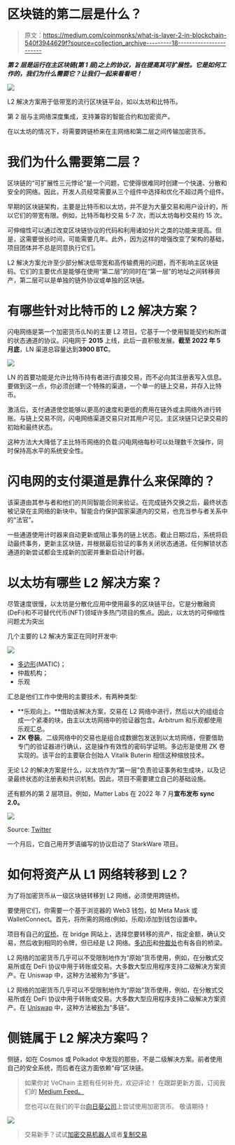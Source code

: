 # 区块链的第二层是什么？

> 原文：<https://medium.com/coinmonks/what-is-layer-2-in-blockchain-540f3944629f?source=collection_archive---------18----------------------->

***第 2 层是运行在主区块链(第 1 层)之上的协议，旨在提高其可扩展性。它是如何工作的，我们为什么需要它？让我们一起来看看吧！***

![](img/76878ef2ae524e4534e270e97e9dcc68.png)

L2 解决方案用于低带宽的流行区块链平台，如以太坊和比特币。

第 2 层与主网络深度集成，支持兼容的智能合约和加密资产。

在以太坊的情况下，将需要跨链桥来在主网络和第二层之间传输加密货币。

# **我们为什么需要第二层？**

区块链的“可扩展性三元悖论”是一个问题，它使得很难同时创建一个快速、分散和安全的网络。因此，开发人员经常需要从三个组件中选择和优化不超过两个组件。

早期的区块链架构，主要是比特币和以太坊，并不是为大量交易和用户设计的，所以它们的带宽有限。例如，比特币每秒交易 5-7 次，而以太坊每秒交易约 15 次。

可伸缩性可以通过改变区块链协议的代码和利用诸如分片之类的功能来提高。但是，这需要很长时间，可能需要几年。此外，因为这样的增强改变了架构的基础，项目团体并不总是同意执行它们。

L2 解决方案允许至少部分解决低带宽和高传输费用的问题，而不影响主区块链码。它们的主要优点是能够在使用“第二层”的同时在“第一层”的地址之间转移资产，第二层可以是单独的链外协议或单独的区块链。

# 有哪些针对比特币的 L2 解决方案？

闪电网络是第一个加密货币(LN)的主要 L2 项目。它基于一个使用智能契约和所谓的状态通道的协议。闪电网于 **2015** 上线，此后一直积极发展。**截至 2022 年 5 月底**，LN 渠道总容量达到**3900 BTC**。

![](img/838ca36466b4c3ae986e2d9d8b44fa2c.png)

LN 的首要功能是允许比特币持有者进行直接交易，而不必向其注册表写入信息。要做到这一点，你必须创建一个特殊的渠道，一个单一的链上交易，并存入比特币。

激活后，支付通道使您能够以更高的速度和更低的费用在链外或主网络外进行转账。与链上交易不同，闪电网络渠道交易只对其用户可见。主区块链只记录交易的初始和最终状态。

这种方法大大降低了主比特币网络的负载:闪电网络每秒可以处理数千次操作，同时保持高水平的系统安全性。

# **闪电网的支付渠道是靠什么来保障的？**

该渠道由其参与者和他们的共同智能合同来验证。在完成链外交换之后，最终状态被记录在主网络的新块中。智能合约保护国家渠道内的交易，也充当参与者关系中的“法官”。

一些通道使用计时器来自动更新或阻止事务的链上状态。截止日期过后，系统将启动最终事务，更新主区块链，并根据最后验证的事务关闭状态通道。任何解锁状态通道的新尝试都会生成新的加密并重新启动计时器。

# **以太坊有哪些 L2 解决方案？**

尽管速度很慢，以太坊是分散化应用中使用最多的区块链平台。它是分散融资(DeFi)和不可替代代币(NFT)领域许多热门项目的焦点。因此，以太坊的可伸缩性问题尤为突出

几个主要的 L2 解决方案正在同时开发中:

![](img/171f9b45b2ec62b1de2537518c86dceb.png)

*   [多边形](/sunflowercorporation/what-is-polygon-matic-916f4fa2afee)(MATIC)；
*   仲裁机构；
*   乐观

汇总是他们工作中使用的主要技术，有两种类型:

*   **乐观向上。**借助该解决方案，交易在 L2 网络中进行，然后以大的组组合成一个紧凑的块，由主以太坊网络中的验证器包含。Arbitrum 和乐观都使用乐观汇总。
*   **ZK 卷装**。二级网络中的交易也是组合成数据包发送到以太坊网络，但要借助专门的验证器进行确认，这是操作有效性的密码学证明。多边形是使用 ZK 卷实现的。该平台的主要联合创始人 Vitalik Buterin 相信这种缩放技术。

无论 L2 的解决方案是什么，以太坊作为“第一层”负责验证事务和生成块，以及记录最终状态的注册表和共识机制。因此，项目不需要建立自己的基础设施。

还有额外的第 2 层项目。例如，Matter Labs 在 2022 年 7 月**宣布发布 sync 2.0。**

![](img/6489c5f2bc5b07ca97e4b3261745bd36.png)

Source: [Twitter](https://twitter.com/zksync/status/1549757888641437696?ref_src=twsrc%5Etfw%7Ctwcamp%5Etweetembed%7Ctwterm%5E1549757888641437696%7Ctwgr%5Eb33ffa5c6910722cb9f15eb37405fc062b5893a4%7Ctwcon%5Es1_&ref_url=https%3A%2F%2Fforklog.com%2Fnews%2Frazrabotchiki-zksync-anonsirovali-zapusk-resheniya-v-osnovnoj-seti-ethereum)

一个月后，它自己用开罗语编写的协议启动了 StarkWare 项目。

# **如何将资产从 L1 网络转移到 L2？**

为了将加密货币从一级区块链转移到 L2 网络，必须使用跨链桥。

要使用它们，你需要一个基于浏览器的 Web3 钱包，如 Meta Mask 或 WalletConnect。首先，将所需的网络(例如，乐观)添加到钱包设置中。

项目有自己的[官桥](https://app.optimism.io/bridge)。在 bridge 网站上，选择您要转移的资产，指定金额，确认交易，然后收到相同的令牌，但已经是 L2 网络。[多边形](https://wallet.polygon.technology/login?next=%2Fbridge%2F)和[仲裁处](https://bridge.arbitrum.io/)也有各自的桥梁。

L2 网络的加密货币几乎可以不受限制地作为“原始”货币使用，例如，在分散式交易所或在 DeFi 协议中用于转账或交易。大多数大型应用程序支持二级解决方案资产。在 Uniswap 中，这种方法被称为“多链”。

L2 网络的加密货币几乎可以不受限制地作为“原始”货币使用，例如，在分散式交易所或在 DeFi 协议中用于转账或交易。大多数大型应用程序支持二级解决方案资产。在 [Uniswap](/sunflowercorporation/what-is-uniswap-2ab17b51b63b) 中，这种方法被[称为](https://uniswap.org/blog/multichain-uniswap)“多链”。

# **侧链属于 L2 解决方案吗？**

侧链，如在 Cosmos 或 Polkadot 中发现的那些，不是二级解决方案。前者使用自己的安全系统，而后者在这方面依赖“母”区块链。

> 如果你对 VeChain 主题有任何补充，欢迎评论！
> 在跟踪更新方面，订阅我们的 [Medium Feed。](/@SunflowerCorpAdmin)
> 
> 您也可以在我们的平台[向日葵公司](https://sunflowercorp.com)上尝试使用加密货币。
> 敬请期待！

![](img/12f3e46f3bf15291a8ffc869e2ffc7c4.png)

> 交易新手？试试[加密交易机器人](/coinmonks/crypto-trading-bot-c2ffce8acb2a)或者[复制交易](/coinmonks/top-10-crypto-copy-trading-platforms-for-beginners-d0c37c7d698c)